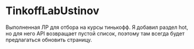 # TinkoffLabUstinov
Выполненная ЛР для отбора на курсы тинькофф.
Я добавил раздел hot, но для него API возвращает пустой список, поэтому там всегда будет предлагаться обновить страницу.
